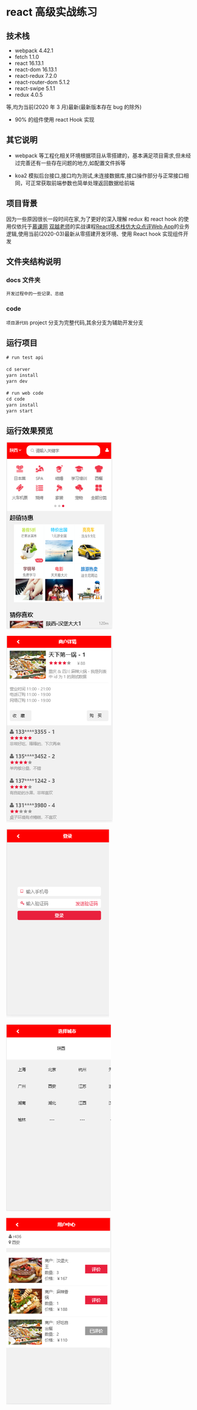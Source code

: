 # react 高级实战练习

## 技术栈

+ webpack 4.42.1
+ fetch 1.1.0
+ react 16.13.1
+ react-dom 16.13.1
+ react-redux 7.2.0
+ react-router-dom 5.1.2
+ react-swipe 5.1.1
+ redux 4.0.5

等,均为当前(2020 年 3 月)最新(最新版本存在 bug 的除外)

+ 90% 的组件使用 react Hook 实现

## 其它说明

+ webpack 等工程化相关环境根据项目从零搭建的，基本满足项目需求,但未经过完善还有一些存在问题的地方,如配置文件拆等

+ koa2 模拟后台接口,接口均为测试,未连接数据库,接口操作部分与正常接口相同，可正常获取前端参数也简单处理返回数据给前端

## 项目背景

因为一些原因很长一段时间在家,为了更好的深入理解 redux 和 react hook 的使用仅依托于[慕课网](https://www.imooc.com/) [双越老师](https://www.imooc.com/t/4427201)的实战课程[React技术栈仿大众点评Web App](https://coding.imooc.com/class/99.html)的业务逻辑,使用当前(2020-03)最新从零搭建开发环境、使用 React hook 实现组件开发


## 文件夹结构说明

### docs 文件夹

`开发过程中的一些记录、总结`

### code 

`项目源代码` project 分支为完整代码,其余分支为辅助开发分支

## 运行项目

```shell
# run test api

cd server
yarn install
yarn dev

# run web code
cd code
yarn install
yarn start

```

## 运行效果预览

![首页](./docs/images/首页.png)

![商户详情](./docs/images/商户详情.png)

![登录-假登录](./docs/images/登录.png)

![选择城市](./docs/images/选择城市.png)

![用户中心](./docs/images/用户中心.png)
